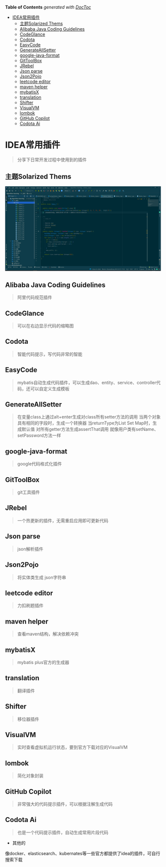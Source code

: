 <!-- START doctoc generated TOC please keep comment here to allow auto update -->
<!-- DON'T EDIT THIS SECTION, INSTEAD RE-RUN doctoc TO UPDATE -->
**Table of Contents**  *generated with [DocToc](https://github.com/thlorenz/doctoc)*

- [IDEA常用插件](#idea%E5%B8%B8%E7%94%A8%E6%8F%92%E4%BB%B6)
  - [主题Solarized Thems](#%E4%B8%BB%E9%A2%98solarized-thems)
  - [Alibaba Java Coding Guidelines](#alibaba-java-coding-guidelines)
  - [CodeGlance](#codeglance)
  - [Codota](#codota)
  - [EasyCode](#easycode)
  - [GenerateAllSetter](#generateallsetter)
  - [google-java-format](#google-java-format)
  - [GitToolBox](#gittoolbox)
  - [JRebel](#jrebel)
  - [Json parse](#json-parse)
  - [Json2Pojo](#json2pojo)
  - [leetcode editor](#leetcode-editor)
  - [maven helper](#maven-helper)
  - [mybatisX](#mybatisx)
  - [translation](#translation)
  - [Shifter](#shifter)
  - [VisualVM](#visualvm)
  - [lombok](#lombok)
  - [GitHub Copilot](#github-copilot)
  - [Codota Ai](#codota-ai)

<!-- END doctoc generated TOC please keep comment here to allow auto update -->

# IDEA常用插件

> 分享下日常开发过程中使用到的插件

## 主题Solarized Thems

![thems](../images/thems.png)

## Alibaba Java Coding Guidelines

> 阿里代码规范插件

## CodeGlance

> 可以在右边显示代码的缩略图

## Codota

> 智能代码提示，写代码非常的智能

## EasyCode

> mybatis自动生成代码插件，可以生成dao、entity、service、controller代码，还可以自定义生成模板

## GenerateAllSetter

> 在变量class上通过alt+enter生成对class所有setter方法的调用
> 当两个对象具有相同的字段时，生成一个转换器
> 当returnType为List Set Map时，生成默认值
> 对所有getter方法生成assertThat调用
> 就像用户类有setName、setPassword方法一样

## google-java-format

> google代码格式化插件

## GitToolBox

> git工具插件

## JRebel

> 一个热更新的插件，无需重启应用即可更新代码

## Json parse

> json解析插件

## Json2Pojo

> 将实体类生成 json字符串

## leetcode editor

> 力扣刷题插件

## maven helper

> 查看maven结构，解决依赖冲突

## mybatisX

> mybatis plus官方的生成器

## translation

> 翻译插件

## Shifter

> 移位器插件

## VisualVM

> 实时查看虚拟机运行状态，要到官方下载对应的VisualVM

## lombok

> 简化对象封装

## GitHub Copilot

> 非常强大的代码提示插件，可以根据注解生成代码

## Codota Ai

> 也是一个代码提示插件，自动生成常用片段代码

- 其他的

像docker、elasticsearch、kubernates等一些官方都提供了idea的插件，可自行搜索下载
